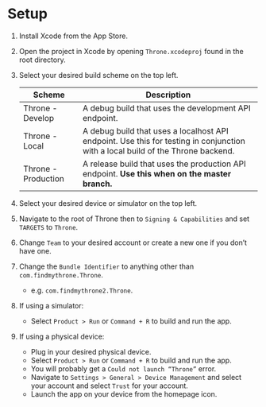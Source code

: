 # Setup

1. Install Xcode from the App Store.
2. Open the project in Xcode by opening `Throne.xcodeproj` found in the root directory.
3. Select your desired build scheme on the top left.

    Scheme | Description
    ------------ | -------------
    Throne - Develop | A debug build that uses the development API endpoint.
    Throne - Local | A debug build that uses a localhost API endpoint. Use this for testing in conjunction with a local build of the Throne backend.
    Throne - Production | A release build that uses the production API endpoint. **Use this when on the master branch.**

4. Select your desired device or simulator on the top left.

5. Navigate to the root of Throne then to `Signing & Capabilities` and set `TARGETS` to `Throne`.

6. Change `Team` to your desired account or create a new one if you don’t have one.

7. Change the `Bundle Identifier` to anything other than `com.findmythrone.Throne`.

    - e.g. `com.findmythrone2.Throne`.

8. If using a simulator:

    - Select `Product > Run` or `Command + R` to build and run the app.

9. If using a physical device:

    - Plug in your desired physical device.
    - Select `Product > Run` or `Command + R` to build and run the app.
    - You will probably get a `Could not launch “Throne”` error.
    - Navigate to `Settings > General > Device Management` and select your account and select `Trust` for your account.
    - Launch the app on your device from the homepage icon.
